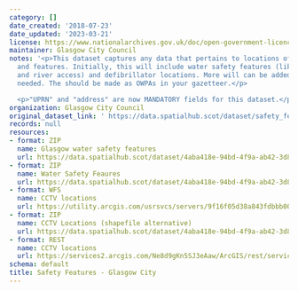 ```yaml
---
category: []
date_created: '2018-07-23'
date_updated: '2023-03-21'
license: https://www.nationalarchives.gov.uk/doc/open-government-licence/version/3/
maintainer: Glasgow City Council
notes: '<p>This dataset captures any data that pertains to locations of safety equipment
  and features. Initially, this will include water safety features (like life buoys
  and river access) and defibrillator locations. More will can be added as and when
  needed. The should be made as OWPAs in your gazetteer.</p>

  <p>"UPRN" and "address" are now MANDATORY fields for this dataset.</p>'
organization: Glasgow City Council
original_dataset_link: ' https://data.spatialhub.scot/dataset/safety_features-gc'
records: null
resources:
- format: ZIP
  name: Glasgow water safety features
  url: https://data.spatialhub.scot/dataset/4aba418e-94bd-4f9a-ab42-3d8b3db56919/resource/77614808-6469-4326-b400-5abeac95c000/download/safety_features-gc2018-07-23135738.zip
- format: ZIP
  name: Water Safety Feaures
  url: https://data.spatialhub.scot/dataset/4aba418e-94bd-4f9a-ab42-3d8b3db56919/resource/4f6743ea-c737-40d1-ade5-16b7cf04f908/download/water-safety-features.zip
- format: WFS
  name: CCTV locations
  url: https://utility.arcgis.com/usrsvcs/servers/9f16f05d38a843fdbbb00b25c1047adb/services/OPEN_DATA/CCTV/MapServer/WFSServer?request=GetCapabilities&service=WFS
- format: ZIP
  name: CCTV Locations (shapefile alternative)
  url: https://data.spatialhub.scot/dataset/4aba418e-94bd-4f9a-ab42-3d8b3db56919/resource/05fbe4c6-4469-4c2b-9958-91945d76f5c0/download/cctv.zip
- format: REST
  name: CCTV locations
  url: https://services2.arcgis.com/Ne8d9gKn5SJ3eAaw/ArcGIS/rest/services/CCTV_OpenData/FeatureServer
schema: default
title: Safety Features - Glasgow City
---
```

